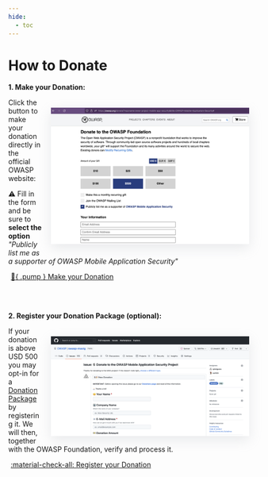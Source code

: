 ```yaml
---
hide:
  - toc
---
```


# How to Donate

**1. Make your Donation:**

<img src="../../assets/donations/owasp_donation_form.png" align="right" style="margin: 1.3em; box-shadow: rgba(149, 157, 165, 0.2) 0px 8px 24px;" width="400px" />

Click the button to make your donation directly in the official OWASP website:

:warning: Fill in the form and be sure to **select the option** _"Publicly list me as a supporter of OWASP Mobile Application Security"_

<a href="https://owasp.org/donate/?reponame=www-project-mobile-app-security&title=OWASP+Mobile+Application+Security" class="md-button md-button--primary" style="margin: 5px;">:white_heart:{ .pump } Make your Donation</a>

<br><br>

**2. Register your Donation Package (optional):**

<img src="../../assets/donations/mastg_donation_form.png" align="right" style="margin: 1.3em; box-shadow: rgba(149, 157, 165, 0.2) 0px 8px 24px;" width="400px" />

If your donation is above USD 500 you may opt-in for a [Donation Package](packages.md) by registering it. We will then, together with the OWASP Foundation, verify and process it.

<a href="https://github.com/OWASP/mastg/issues/new?assignees=cpholguera%2Csushi2k&labels=org%2Cdonation&template=make-donation.yml&title=%F0%9F%92%B2%F0%9F%8E%89+New+Donation" class="md-button md-button--primary" style="margin: 5px;">:material-check-all: Register your Donation</a>

<br><br><br>
